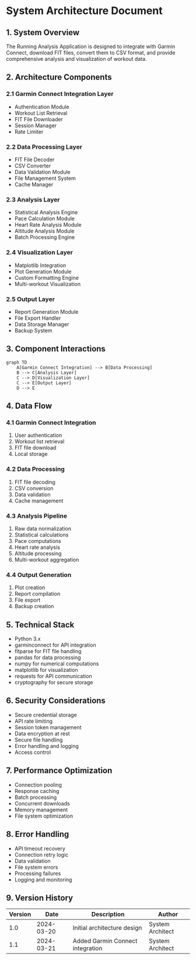 # System Architecture Document

## 1. System Overview
The Running Analysis Application is designed to integrate with Garmin Connect, download FIT files, convert them to CSV format, and provide comprehensive analysis and visualization of workout data.

## 2. Architecture Components

### 2.1 Garmin Connect Integration Layer
- Authentication Module
- Workout List Retrieval
- FIT File Downloader
- Session Manager
- Rate Limiter

### 2.2 Data Processing Layer
- FIT File Decoder
- CSV Converter
- Data Validation Module
- File Management System
- Cache Manager

### 2.3 Analysis Layer
- Statistical Analysis Engine
- Pace Calculation Module
- Heart Rate Analysis Module
- Altitude Analysis Module
- Batch Processing Engine

### 2.4 Visualization Layer
- Matplotlib Integration
- Plot Generation Module
- Custom Formatting Engine
- Multi-workout Visualization

### 2.5 Output Layer
- Report Generation Module
- File Export Handler
- Data Storage Manager
- Backup System

## 3. Component Interactions

```mermaid
graph TD
    A[Garmin Connect Integration] --> B[Data Processing]
    B --> C[Analysis Layer]
    C --> D[Visualization Layer]
    C --> E[Output Layer]
    D --> E
```

## 4. Data Flow

### 4.1 Garmin Connect Integration
1. User authentication
2. Workout list retrieval
3. FIT file download
4. Local storage

### 4.2 Data Processing
1. FIT file decoding
2. CSV conversion
3. Data validation
4. Cache management

### 4.3 Analysis Pipeline
1. Raw data normalization
2. Statistical calculations
3. Pace computations
4. Heart rate analysis
5. Altitude processing
6. Multi-workout aggregation

### 4.4 Output Generation
1. Plot creation
2. Report compilation
3. File export
4. Backup creation

## 5. Technical Stack
- Python 3.x
- garminconnect for API integration
- fitparse for FIT file handling
- pandas for data processing
- numpy for numerical computations
- matplotlib for visualization
- requests for API communication
- cryptography for secure storage

## 6. Security Considerations
- Secure credential storage
- API rate limiting
- Session token management
- Data encryption at rest
- Secure file handling
- Error handling and logging
- Access control

## 7. Performance Optimization
- Connection pooling
- Response caching
- Batch processing
- Concurrent downloads
- Memory management
- File system optimization

## 8. Error Handling
- API timeout recovery
- Connection retry logic
- Data validation
- File system errors
- Processing failures
- Logging and monitoring

## 9. Version History
| Version | Date | Description | Author |
|---------|------|-------------|---------|
| 1.0 | 2024-03-20 | Initial architecture design | System Architect |
| 1.1 | 2024-03-21 | Added Garmin Connect integration | System Architect | 